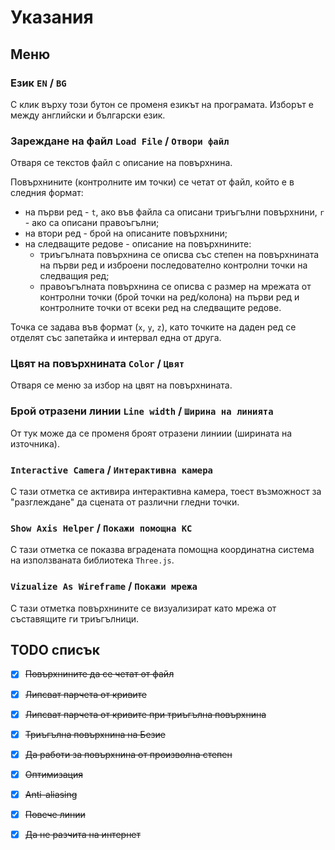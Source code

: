 # Указания

## Меню

### Език `EN` / `BG`
  С клик върху този бутон се променя езикът на програмата. Изборът е между английски и български език.
  
### Зареждане на файл `Load File` / `Отвори файл`
Отваря се текстов файл с описание на повърхнина.

Повърхнините (контролните им точки) се четат от файл, който е в следния формат: 
- на първи ред - `t`, ако във файла са описани триъгълни повърхнини, `r` - ако са описани правоъгълни;
- на втори ред - брой на описаните повърхнини; 
- на следващите редове - описание на повърхнините: 
  - триъгълната повърхнина се описва със степен на повърхнината на първи ред и изброени последователно контролни точки на следващия ред; 
  - правоъгълната повърхнина се описва с размер на мрежата от контролни точки (брой точки на ред/колона) на първи ред и контролните точки от всеки ред на следващите редове.

Точка се задава във формат (`x`, `y`, `z`), като точките на даден ред се отделят със запетайка и интервал една от друга.

### Цвят на повърхнината `Color` / `Цвят`
Отваря се меню за избор на цвят на повърхнината.

### Брой отразени линии `Line width` / `Ширина на линията`
От тук може да се променя броят отразени линиии (ширината на източника).

### `Interactive Camera` / `Интерактивна камера`
С тази отметка се активира интерактивна камера, тоест възможност за "разглеждане" да сцената от различни гледни точки.

### `Show Axis Helper` / `Покажи помощна КС`
С тази отметка се показва вградената помощна координатна система на използваната библиотека `Three.js`.

### `Vizualize As Wireframe` / `Покажи мрежа`
С тази отметка повърхнините се визуализират като мрежа от съставящите ги триъгълници.


## TODO списък

- [x] ~~Повърхнините да се четат от файл~~

- [x] ~~Липсват парчета от кривите~~

- [x] ~~Липсват парчета от кривите при триъгълна повърхнина~~

- [x] ~~Триъгълна повърхнина на Безие~~

- [x] ~~Да работи за повърхнина от произволна степен~~

- [x] ~~Оптимизация~~

- [x] ~~Anti-aliasing~~

- [x] ~~Повече линии~~

- [x] ~~Да не разчита на интернет~~
